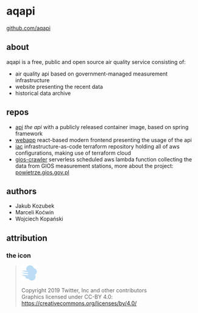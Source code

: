 # aqapi

[github.com/aqapi](https://github.com/aqapi)

## about

aqapi is a free, public and open source air quality service consisting of:

- air quality api based on government-managed measurement infrastructure
- website presenting the recent data
- historical data archive

## repos

- [api](https://github.com/aqapi/api)
  _the api_ with a publicly released container image, based on spring framework
- [webapp](https://github.com/aqapi/webapp)
  react-based modern frontend presenting the usage of the api
- [iac](https://github.com/aqapi/iac)
  infrastructure-as-code terraform repository holding all of aws configurations, making use of terraform cloud
- [gios-crawler](https://github.com/aqapi/gios-crawler)
  serverless scheduled aws lambda function collecting the data from GIOS measurement stations, more about the project: [powietrze.gios.gov.pl](https://powietrze.gios.gov.pl/pjp/content/api)

## authors

- Jakub Kozubek
- Marceli Koćwin
- Wojciech Kopański

## attribution

### the icon

> <img src="/profile/dashing-away-twemoji-14-0.png" width="40" height="40">
>
> Copyright 2019 Twitter, Inc and other contributors <br>
> Graphics licensed under CC-BY 4.0: https://creativecommons.org/licenses/by/4.0/
